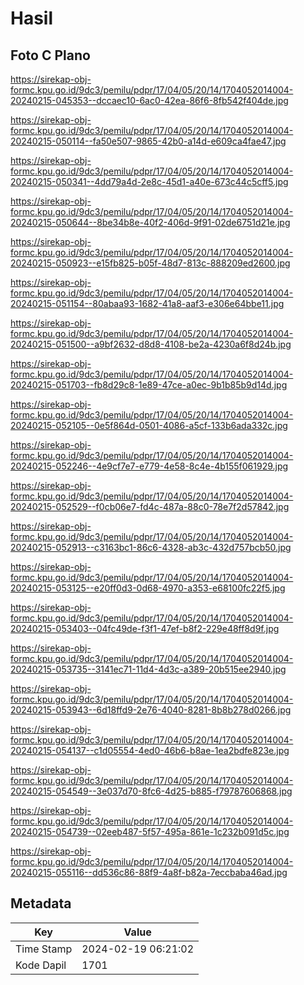 # Hasil

## Foto C Plano

https://sirekap-obj-formc.kpu.go.id/9dc3/pemilu/pdpr/17/04/05/20/14/1704052014004-20240215-045353--dccaec10-6ac0-42ea-86f6-8fb542f404de.jpg

https://sirekap-obj-formc.kpu.go.id/9dc3/pemilu/pdpr/17/04/05/20/14/1704052014004-20240215-050114--fa50e507-9865-42b0-a14d-e609ca4fae47.jpg

https://sirekap-obj-formc.kpu.go.id/9dc3/pemilu/pdpr/17/04/05/20/14/1704052014004-20240215-050341--4dd79a4d-2e8c-45d1-a40e-673c44c5cff5.jpg

https://sirekap-obj-formc.kpu.go.id/9dc3/pemilu/pdpr/17/04/05/20/14/1704052014004-20240215-050644--8be34b8e-40f2-406d-9f91-02de6751d21e.jpg

https://sirekap-obj-formc.kpu.go.id/9dc3/pemilu/pdpr/17/04/05/20/14/1704052014004-20240215-050923--e15fb825-b05f-48d7-813c-888209ed2600.jpg

https://sirekap-obj-formc.kpu.go.id/9dc3/pemilu/pdpr/17/04/05/20/14/1704052014004-20240215-051154--80abaa93-1682-41a8-aaf3-e306e64bbe11.jpg

https://sirekap-obj-formc.kpu.go.id/9dc3/pemilu/pdpr/17/04/05/20/14/1704052014004-20240215-051500--a9bf2632-d8d8-4108-be2a-4230a6f8d24b.jpg

https://sirekap-obj-formc.kpu.go.id/9dc3/pemilu/pdpr/17/04/05/20/14/1704052014004-20240215-051703--fb8d29c8-1e89-47ce-a0ec-9b1b85b9d14d.jpg

https://sirekap-obj-formc.kpu.go.id/9dc3/pemilu/pdpr/17/04/05/20/14/1704052014004-20240215-052105--0e5f864d-0501-4086-a5cf-133b6ada332c.jpg

https://sirekap-obj-formc.kpu.go.id/9dc3/pemilu/pdpr/17/04/05/20/14/1704052014004-20240215-052246--4e9cf7e7-e779-4e58-8c4e-4b155f061929.jpg

https://sirekap-obj-formc.kpu.go.id/9dc3/pemilu/pdpr/17/04/05/20/14/1704052014004-20240215-052529--f0cb06e7-fd4c-487a-88c0-78e7f2d57842.jpg

https://sirekap-obj-formc.kpu.go.id/9dc3/pemilu/pdpr/17/04/05/20/14/1704052014004-20240215-052913--c3163bc1-86c6-4328-ab3c-432d757bcb50.jpg

https://sirekap-obj-formc.kpu.go.id/9dc3/pemilu/pdpr/17/04/05/20/14/1704052014004-20240215-053125--e20ff0d3-0d68-4970-a353-e68100fc22f5.jpg

https://sirekap-obj-formc.kpu.go.id/9dc3/pemilu/pdpr/17/04/05/20/14/1704052014004-20240215-053403--04fc49de-f3f1-47ef-b8f2-229e48ff8d9f.jpg

https://sirekap-obj-formc.kpu.go.id/9dc3/pemilu/pdpr/17/04/05/20/14/1704052014004-20240215-053735--3141ec71-11d4-4d3c-a389-20b515ee2940.jpg

https://sirekap-obj-formc.kpu.go.id/9dc3/pemilu/pdpr/17/04/05/20/14/1704052014004-20240215-053943--6d18ffd9-2e76-4040-8281-8b8b278d0266.jpg

https://sirekap-obj-formc.kpu.go.id/9dc3/pemilu/pdpr/17/04/05/20/14/1704052014004-20240215-054137--c1d05554-4ed0-46b6-b8ae-1ea2bdfe823e.jpg

https://sirekap-obj-formc.kpu.go.id/9dc3/pemilu/pdpr/17/04/05/20/14/1704052014004-20240215-054549--3e037d70-8fc6-4d25-b885-f79787606868.jpg

https://sirekap-obj-formc.kpu.go.id/9dc3/pemilu/pdpr/17/04/05/20/14/1704052014004-20240215-054739--02eeb487-5f57-495a-861e-1c232b091d5c.jpg

https://sirekap-obj-formc.kpu.go.id/9dc3/pemilu/pdpr/17/04/05/20/14/1704052014004-20240215-055116--dd536c86-88f9-4a8f-b82a-7eccbaba46ad.jpg


## Metadata

| Key        | Value               |
| ---------- | ------------------- |
| Time Stamp | 2024-02-19 06:21:02 |
| Kode Dapil | 1701                |



